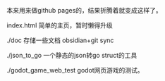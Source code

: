 本来用来做github pages的，结果折腾着就变成这样了。

index.html 简单的主页，暂时懒得升级

./doc 存储一些文档 obsidian+git sync

./json_to_go 一个静态的json转go struct的工具

./godot_game_web_test godot网页游戏的测试。

